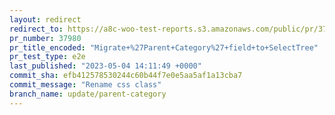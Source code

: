 ```yaml
---
layout: redirect
redirect_to: https://a8c-woo-test-reports.s3.amazonaws.com/public/pr/37980/e2e/index.html
pr_number: 37980
pr_title_encoded: "Migrate+%27Parent+Category%27+field+to+SelectTree"
pr_test_type: e2e
last_published: "2023-05-04 14:11:49 +0000"
commit_sha: efb412578530244c60b44f7e0e5aa5af1a13cba7
commit_message: "Rename css class"
branch_name: update/parent-category
---
```

